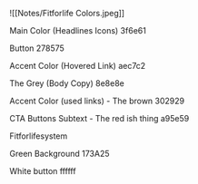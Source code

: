 ![[Notes/Fitforlife Colors.jpeg]]

Main Color (Headlines Icons)
3f6e61

Button
278575

Accent Color (Hovered Link)
aec7c2

The Grey (Body Copy)
8e8e8e

Accent Color (used links) - The brown
302929

CTA Buttons Subtext - The red ish thing
a95e59



Fitforlifesystem

Green Background
173A25

White button
ffffff